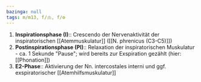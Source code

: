 ```yaml
---
bazinga: null
tags: m/m13, f/🫁, f/⚙️
---
```

1. **Inspirationsphase (I)**:: Crescendo der Nervenaktivität der inspiratorischen [[Atemmuskulatur]] ([[N. phrenicus (C3-C5)]])
2. **Postinspirationsphase (PI)**:: Relaxation der inspiratorischen Muskulatur - ca. 1 Sekunde "Pause"; wird bereits zur Exspiration gezählt (hier: [[Phonation]])
3. **E2-Phase**:: Aktivierung der Nn. intercostales interni und ggf. exspiratorischer [[Atemhilfsmuskulatur]]

